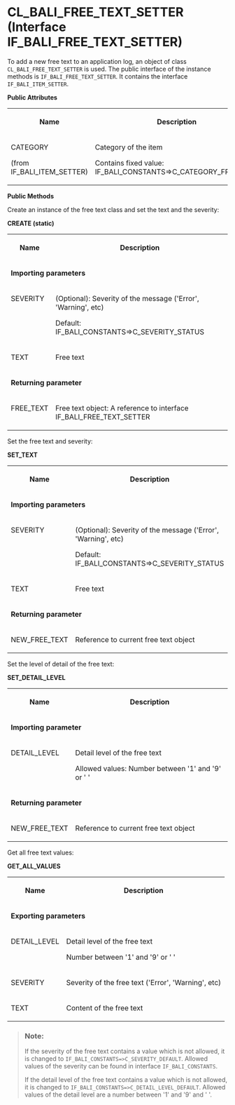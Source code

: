 <!-- loiof8387789309344baafcf9a05bbe8059c -->

# CL\_BALI\_FREE\_TEXT\_SETTER \(Interface IF\_BALI\_FREE\_TEXT\_SETTER\)

To add a new free text to an application log, an object of class `CL_BALI_FREE_TEXT_SETTER` is used. The public interface of the instance methods is `IF_BALI_FREE_TEXT_SETTER`. It contains the interface `IF_BALI_ITEM_SETTER`.

**Public Attributes**


<table>
<tr>
<th valign="top">

Name



</th>
<th valign="top">

Description



</th>
</tr>
<tr>
<td valign="top">

CATEGORY

\(from IF\_BALI\_ITEM\_SETTER\)



</td>
<td valign="top">

Category of the item

Contains fixed value: IF\_BALI\_CONSTANTS=\>C\_CATEGORY\_FREE\_TEXT



</td>
</tr>
</table>

**Public Methods**



Create an instance of the free text class and set the text and the severity:

<a name="loiof8387789309344baafcf9a05bbe8059c__table_xkf_sjb_xlb"/>**CREATE \(static\)**


<table>
<tr>
<th valign="top">

Name



</th>
<th valign="top">

Description



</th>
</tr>
<tr>
<td valign="top" colspan="2">

**Importing parameters**



</td>
</tr>
<tr>
<td valign="top">

SEVERITY



</td>
<td valign="top">

\(Optional\): Severity of the message \('Error', 'Warning', etc\)

Default: IF\_BALI\_CONSTANTS=\>C\_SEVERITY\_STATUS



</td>
</tr>
<tr>
<td valign="top">

TEXT



</td>
<td valign="top">

Free text



</td>
</tr>
<tr>
<td valign="top" colspan="2">

**Returning parameter**



</td>
</tr>
<tr>
<td valign="top">

FREE\_TEXT



</td>
<td valign="top">

Free text object: A reference to interface IF\_BALI\_FREE\_TEXT\_SETTER



</td>
</tr>
</table>



Set the free text and severity:

<a name="loiof8387789309344baafcf9a05bbe8059c__table_y1j_lvn_xlb"/>**SET\_TEXT**


<table>
<tr>
<th valign="top">

Name



</th>
<th valign="top">

Description



</th>
</tr>
<tr>
<td valign="top" colspan="2">

**Importing parameters**



</td>
</tr>
<tr>
<td valign="top">

SEVERITY



</td>
<td valign="top">

\(Optional\): Severity of the message \('Error', 'Warning', etc\)

Default: IF\_BALI\_CONSTANTS=\>C\_SEVERITY\_STATUS



</td>
</tr>
<tr>
<td valign="top">

TEXT



</td>
<td valign="top">

Free text



</td>
</tr>
<tr>
<td valign="top" colspan="2">

**Returning parameter**



</td>
</tr>
<tr>
<td valign="top">

NEW\_FREE\_TEXT



</td>
<td valign="top">

Reference to current free text object



</td>
</tr>
</table>



Set the level of detail of the free text:

<a name="loiof8387789309344baafcf9a05bbe8059c__table_jqx_pvn_xlb"/>**SET\_DETAIL\_LEVEL**


<table>
<tr>
<th valign="top">

Name



</th>
<th valign="top">

Description



</th>
</tr>
<tr>
<td valign="top" colspan="2">

**Importing parameter**



</td>
</tr>
<tr>
<td valign="top">

DETAIL\_LEVEL



</td>
<td valign="top">

Detail level of the free text

Allowed values: Number between '1' and '9' or ' '



</td>
</tr>
<tr>
<td valign="top" colspan="2">

**Returning parameter**



</td>
</tr>
<tr>
<td valign="top">

NEW\_FREE\_TEXT



</td>
<td valign="top">

Reference to current free text object



</td>
</tr>
</table>



Get all free text values:

<a name="loiof8387789309344baafcf9a05bbe8059c__table_qfw_xvn_xlb"/>**GET\_ALL\_VALUES**


<table>
<tr>
<th valign="top">

Name



</th>
<th valign="top">

Description



</th>
</tr>
<tr>
<td valign="top" colspan="2">

**Exporting parameters**



</td>
</tr>
<tr>
<td valign="top">

DETAIL\_LEVEL



</td>
<td valign="top">

Detail level of the free text

Number between '1' and '9' or ' '



</td>
</tr>
<tr>
<td valign="top">

SEVERITY



</td>
<td valign="top">

Severity of the free text \('Error', 'Warning', etc\)



</td>
</tr>
<tr>
<td valign="top">

TEXT



</td>
<td valign="top">

Content of the free text



</td>
</tr>
</table>



> ### Note:  
> If the severity of the free text contains a value which is not allowed, it is changed to `IF_BALI_CONSTANTS=>C_SEVERITY_DEFAULT`. Allowed values of the severity can be found in interface `IF_BALI_CONSTANTS`.
> 
> If the detail level of the free text contains a value which is not allowed, it is changed to `IF_BALI_CONSTANTS=>C_DETAIL_LEVEL_DEFAULT`. Allowed values of the detail level are a number between '1' and '9' and ' '.


